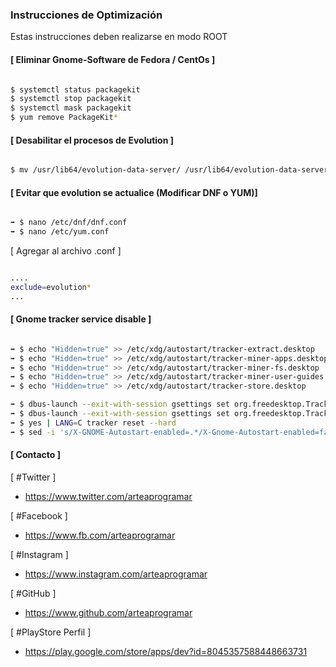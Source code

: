 ### Instrucciones de Optimización

Estas instrucciones deben realizarse en modo ROOT

#### [ Eliminar Gnome-Software de Fedora / CentOs ]

```sh

$ systemctl status packagekit
$ systemctl stop packagekit
$ systemctl mask packagekit
$ yum remove PackageKit*

```

#### [ Desabilitar el procesos de Evolution ]

```sh

$ mv /usr/lib64/evolution-data-server/ /usr/lib64/evolution-data-server-disable

```

#### [ Evitar que evolution se actualice (Modificar DNF o YUM)]

```sh

➡ $ nano /etc/dnf/dnf.conf 
➡ $ nano /etc/yum.conf

``` 

[ Agregar al archivo .conf ]

```sh

....
exclude=evolution*
...

```

#### [ Gnome tracker service disable ]

```sh

➡ $ echo "Hidden=true" >> /etc/xdg/autostart/tracker-extract.desktop
➡ $ echo "Hidden=true" >> /etc/xdg/autostart/tracker-miner-apps.desktop
➡ $ echo "Hidden=true" >> /etc/xdg/autostart/tracker-miner-fs.desktop
➡ $ echo "Hidden=true" >> /etc/xdg/autostart/tracker-miner-user-guides.desktop
➡ $ echo "Hidden=true" >> /etc/xdg/autostart/tracker-store.desktop

➡ $ dbus-launch --exit-with-session gsettings set org.freedesktop.Tracker.Miner.Files crawling-interval -2
➡ $ dbus-launch --exit-with-session gsettings set org.freedesktop.Tracker.Miner.Files enable-monitors false
➡ $ yes | LANG=C tracker reset --hard
➡ $ sed -i 's/X-GNOME-Autostart-enabled=.*/X-Gnome-Autostart-enabled=false/' /etc/xdg/autostart/tracker-store.desktop

```

#### [ Contacto ]

[ #Twitter ]
* https://www.twitter.com/arteaprogramar

[ #Facebook ]
* https://www.fb.com/arteaprogramar

[ #Instagram ]
* https://www.instagram.com/arteaprogramar

[ #GitHub ]
* https://www.github.com/arteaprogramar

[ #PlayStore Perfil ]
* https://play.google.com/store/apps/dev?id=8045357588448663731
